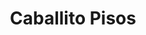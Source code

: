 ---
title: "Caballito Pisos"
url: /ciudad-autonoma-de-buenos-aires/caballito-pisos/
shop: suelos
---